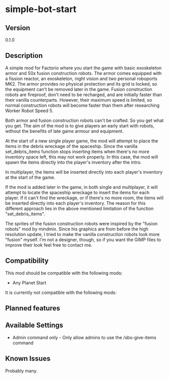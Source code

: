 # simple-bot-start

## Version
0.1.0

## Description
A simple mod for Factorio where you start the game with basic exoskeleton armor and 50x fusion construction robots. The armor comes equipped with a fission reactor, an exoskeleton, night vision and two personal roboports MK2. The armor provides no physical protection and its grid is locked, so the equipment can't be removed later in the game. Fusion construction robots are fireproof, don't need to be recharged, and are initially faster than their vanilla counterparts. However, their maximum speed is limited, so normal construction robots will become faster than them after researching Worker Robot Speed 5. 

Both armor and fusion construction robots can't be crafted. So you get what you get. The aim of the mod is to give players an early start with robots, without the benefits of late game armour and equipment. 

At the start of a new single player game, the mod will attempt to place the items in the debris wreckage of the spaceship. Since the vanilla set_debris_items function stops inserting items when there's no more inventory space left, this may not work properly. In this case, the mod will spawn the items directly into the player's inventory after the intro.

In multiplayer, the items will be inserted directly into each player's inventory at the start of the game. 

If the mod is added later in the game, in both single and multiplayer, it will attempt to locate the spaceship wreckage to insert the items for each player. If it can't find the wreckage, or if there's no more room, the items will be inserted directly into each player's inventory. The reason for this different approach lies in the above mentioned limitation of the function "set_debris_items".

The sprites of the fusion construction robots were inspired by the "fusion robots" mod by mindmix. Since his graphics are from before the high resolution update, I tried to make the vanilla construction robots look more "fusion" myself. I'm not a designer, though, so if you want the GIMP files to improve their look feel free to contact me. 

## Compatibility
This mod should be compatible with the following mods: 
- Any Planet Start 

It is currently not compatible with the following mods:

## Planned features 


## Available Settings
- Admin command only - Only allow admins to use the /sbs-give-items command

## Known Issues
Probably many. 
